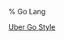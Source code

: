 % Go Lang

<link id="linkstyle" rel='stylesheet' href='css/markdown.css'/>

[Uber Go Style](https://github.com/uber-go/guide/blob/master/style.md)
